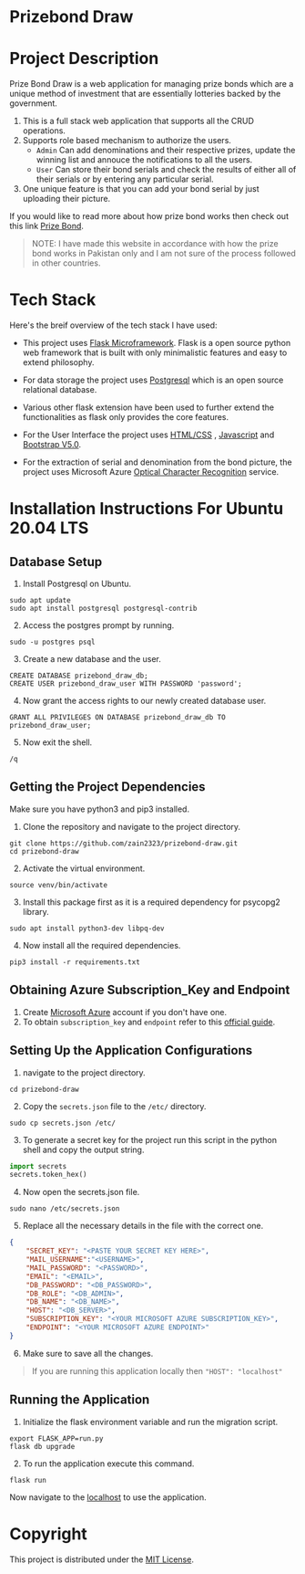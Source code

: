# Prizebond Draw
# Project Description
Prize Bond Draw is a web application for managing prize bonds which are a unique method of investment that are essentially lotteries backed by the government.

1. This is a full stack web application that supports all the CRUD operations.
2. Supports role based mechanism to authorize the users.
    - `Admin` Can add denominations and their respective prizes, update the winning list and annouce the notifications to all the users.
    - `User` Can store their bond serials and check the results of either all of their serials or by entering any particular serial.
3. One unique feature is that you can add your bond serial by just uploading their picture.

If you would like to read more about how prize bond works then check out this link [Prize Bond](https://profit.pakistantoday.com.pk/2021/08/01/all-you-need-to-know-about-government-prize-bonds/).

>NOTE: I have made this website in accordance with how the prize bond works in Pakistan only and I am not sure of the process followed in other countries.

# Tech Stack
Here's the breif overview of the tech stack I have used:

* This project uses [Flask Microframework](https://flask.palletsprojects.com/en/2.0.x/). Flask is a open source python web framework that is built with only minimalistic features and easy to extend philosophy.

* For data storage the project uses [Postgresql](https://www.postgresql.org/) which is an open source relational database.

* Various other flask extension have been used to further extend the functionalities as flask only provides the core features.

* For the User Interface the project uses [HTML/CSS](https://www.w3.org/standards/webdesign/htmlcss) , [Javascript](https://developer.mozilla.org/en-US/docs/Web/JavaScript) and [Bootstrap V5.0](https://getbootstrap.com/docs/5.0/getting-started/introduction/).

* For the extraction of serial and denomination from the bond picture, the project uses Microsoft Azure [Optical Character Recognition](https://docs.microsoft.com/en-us/azure/cognitive-services/computer-vision/overview-ocr) service.

# Installation Instructions For Ubuntu 20.04 LTS
## Database Setup
1. Install Postgresql on Ubuntu.
 ``` 
 sudo apt update
 sudo apt install postgresql postgresql-contrib
 ```
 2. Access the postgres prompt by running.
 ```
 sudo -u postgres psql
 ```
 3. Create a new database and the user.
 ```
 CREATE DATABASE prizebond_draw_db;
 CREATE USER prizebond_draw_user WITH PASSWORD 'password';
 ```
 4. Now grant the access rights to our newly created database user.
 ```
 GRANT ALL PRIVILEGES ON DATABASE prizebond_draw_db TO prizebond_draw_user;
 ``` 
 5. Now exit the shell.
 ```
 /q
 ```
## Getting the Project Dependencies

Make sure you have python3 and pip3 installed.

1. Clone the repository and navigate to the project directory.
```
git clone https://github.com/zain2323/prizebond-draw.git
cd prizebond-draw
```
2. Activate the virtual environment.
```
source venv/bin/activate
```
3. Install this package first as it is a required dependency for psycopg2 library.
```
sudo apt install python3-dev libpq-dev
```
4. Now install all the required dependencies.
```
pip3 install -r requirements.txt
```

## Obtaining Azure Subscription_Key and Endpoint
1. Create [Microsoft Azure](https://azure.microsoft.com/en-us/) account if you don't have one.
2. To obtain `subscription_key` and `endpoint` refer to this [official guide](https://docs.microsoft.com/en-us/azure/cognitive-services/computer-vision/quickstarts-sdk/client-library?tabs=visual-studio&pivots=programming-language-python). 
## Setting Up the Application Configurations
1. navigate to the project directory.
```
cd prizebond-draw
```
2. Copy the ```secrets.json``` file to the ```/etc/``` directory.
```
sudo cp secrets.json /etc/
```
3. To generate a secret key for the project run this script in the python shell and copy the output string.
```python
import secrets
secrets.token_hex()
```
4. Now open the secrets.json file.
```
sudo nano /etc/secrets.json
```
5. Replace all the necessary details in the file with the correct one.
```JSON
{
    "SECRET_KEY": "<PASTE YOUR SECRET KEY HERE>",
    "MAIL_USERNAME":"<USERNAME>",
    "MAIL_PASSWORD": "<PASSWORD>",
    "EMAIL": "<EMAIL>",
    "DB_PASSWORD": "<DB_PASSWORD>",
    "DB_ROLE": "<DB_ADMIN>",
    "DB_NAME": "<DB_NAME>",
    "HOST": "<DB_SERVER>",
    "SUBSCRIPTION_KEY": "<YOUR MICROSOFT AZURE SUBSCRIPTION_KEY>",
    "ENDPOINT": "<YOUR MICROSOFT AZURE ENDPOINT>"
}
```
6. Make sure to save all the changes.

>If you are running this application locally then `"HOST": "localhost" `

## Running the Application
1. Initialize the flask environment variable and run the migration script.
```
export FLASK_APP=run.py
flask db upgrade
```
2. To run the application execute this command.
```
flask run
```
 Now navigate to the [localhost](localhost:5000) to use the application.

# Copyright
This project is distributed under the [MIT License](https://github.com/zain2323/prizebond-draw/blob/main/LICENSE).

